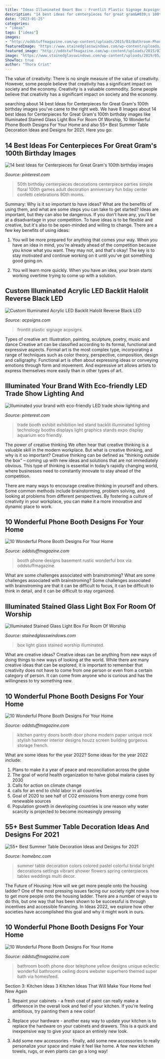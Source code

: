 ```yaml
---
title: "Ideas Illuminated Emart Box : Frontlit Plastic Signage Acpsigns"
description: "14 best ideas for centerpieces for great gram&#039;s 100th birthday images"
date: "2023-01-25"
categories:
- "ideas"
tags: ["ideas"]
images:
- "http://oddstuffmagazine.com/wp-content/uploads/2015/03/Bathroom-Phone-Booth-Doors-650x866.jpg"
featuredImage: "https://www.stainedglasswindows.com/wp-content/uploads/2019/05/106-0682_IMG.jpg"
featured_image: "http://oddstuffmagazine.com/wp-content/uploads/2015/03/Rustic-Basement-Box.jpg"
image: "https://www.stainedglasswindows.com/wp-content/uploads/2019/05/106-0682_IMG.jpg"
ShowToc: true
author: "Thora Crist"
---
```



The value of creativity: There is no single measure of the value of creativity. However, some people believe that creativity has a significant impact on society and the economy.
Creativity is a valuable commodity. Some people believe that creativity has a significant impact on society and the economy.

	

		
searching about 14 best Ideas for Centerpieces for Great Gram&#039;s 100th birthday images you've came to the right web. We have 8 Images about 14 best Ideas for Centerpieces for Great Gram&#039;s 100th birthday images like Illuminated Stained Glass Light Box For Room Of Worship, 10 Wonderful Phone Booth Designs For Your Home and also 55+ Best Summer Table Decoration Ideas and Designs for 2021. Here you go:
		
    
## 14 Best Ideas For Centerpieces For Great Gram&#039;s 100th Birthday Images

<img loading=lazy src="https://s-media-cache-ak0.pinimg.com/736x/a3/c6/7b/a3c67bbe57c1a81ba63e49c1968783c5--th-birthday-centerpieces-birthday-decorations.jpg" onerror="this.onerror=null;this.src='https://tse4.mm.bing.net/th?id=OIP.oo9zT-Zkep1t1Heyfytr_wHaJ3&amp;pid=15.1';" alt="14 best Ideas for Centerpieces for Great Gram&#039;s 100th birthday images">

_Source: pinterest.com_

>50th birthday centerpieces decorations centerpiece parties simple floral 100th games adult decoration anniversary fun bday center confetti celebrations 90th moms. 

	

Summary: Why is it so important to have ideas? What are the benefits of using them, and what are some steps you can take to get started?
Ideas are important, but they can also be dangerous. If you don't have any, you'll be at a disadvantage in your competition. To have ideas is to be flexible and creative, but it's also to be open-minded and willing to change. There are a few key benefits of using ideas: 
1) You will be more prepared for anything that comes your way. When you have an idea in mind, you're already ahead of the competition because you know what you want. They may not, and that's okay! The key is to stay motivated and continue working on it until you've got something good going on. 

2) You will learn more quickly. When you have an idea, your brain starts working overtime trying to come up with a solution.

    
## Custom Illuminated Acrylic LED Backlit Halolit Reverse Black LED

<img loading=lazy src="http://www.acpsigns.com/items/wp-content/uploads/2016/11/1479619456033-Custom-Illuminated-Acrylic-LED-Backlit-Halolit-Reverse-Black-LED-Illuminated-Letters-Sign.jpg.jpg" onerror="this.onerror=null;this.src='https://tse1.mm.bing.net/th?id=OIP.BMzUDJxUyvNO5D_8EjL7cQEsDH&amp;pid=15.1';" alt="Custom Illuminated Acrylic LED Backlit Halolit Reverse Black LED">

_Source: acpsigns.com_

>frontlit plastic signage acpsigns. 

	

Types of creative art: Illustration, painting, sculpture, poetry, music and dance
Creative art can be classified according to its formal, functional and expressive aspects. Formal art is the most complex type, incorporating a range of techniques such as color theory, perspective, composition, design and calligraphy. Functional art is often about expressing ideas or conveying emotions through form and movement. And expressive art allows artists to express themselves more easily than in other types of art.

    
## Illuminated Your Brand With Eco-friendly LED Trade Show Lighting And

<img loading=lazy src="https://i.pinimg.com/originals/02/98/f1/0298f13037d8651ae569d47b5b07b8e0.jpg" onerror="this.onerror=null;this.src='https://tse2.mm.bing.net/th?id=OIP.gdBCnhA04zv1tCpI1-2ZOQHaFl&amp;pid=15.1';" alt="Illuminated your brand with eco-friendly LED trade show lighting and">

_Source: pinterest.com_

>trade booth exhibit exhibition led stand backlit illuminated lighting technology booths displays light graphics stands expo display aquarium eco friendly. 

	

The power of creative thinking
We often hear that creative thinking is a valuable skill in the modern workplace. But what is creative thinking, and why is it so important?
Creative thinking can be defined as “thinking outside the box” – coming up with new ideas and solutions that are not immediately obvious. This type of thinking is essential in today’s rapidly changing world, where businesses need to constantly innovate to stay ahead of the competition.

There are many ways to encourage creative thinking in yourself and others. Some common methods include brainstorming, problem solving, and looking at problems from different perspectives. By fostering a culture of creativity in your workplace, you can make it a more innovative and dynamic place to work.

    
## 10 Wonderful Phone Booth Designs For Your Home

<img loading=lazy src="http://oddstuffmagazine.com/wp-content/uploads/2015/03/Rustic-Basement-Box.jpg" onerror="this.onerror=null;this.src='https://tse4.mm.bing.net/th?id=OIP.HsfIrmspEG1NL6I_WxA17QHaJi&amp;pid=15.1';" alt="10 Wonderful Phone Booth Designs For Your Home">

_Source: oddstuffmagazine.com_

>booth phone designs basement rustic wonderful box via oddstuffmagazine. 

	

What are some challenges associated with brainstroming?
What are some challenges associated with brainstroming?
Some challenges associated with brainstroming are that it can be difficult to focus, it can be difficult to think in detail, and it can be difficult to stay organized.

    
## Illuminated Stained Glass Light Box For Room Of Worship

<img loading=lazy src="https://www.stainedglasswindows.com/wp-content/uploads/2019/05/106-0682_IMG.jpg" onerror="this.onerror=null;this.src='https://tse3.mm.bing.net/th?id=OIP.k3jZ_uqktTA4RsLdaABxlAHaJ4&amp;pid=15.1';" alt="Illuminated Stained Glass Light Box For Room Of Worship">

_Source: stainedglasswindows.com_

>box light glass stained worship illuminated. 

	

What are creative ideas?
Creative ideas can be anything from new ways of doing things to new ways of looking at the world. While there are many creative ideas that can be explored, it is important to remember that creativity does not have to come from one person or even from a certain category of person. It can come from anyone who is curious and has the willingness to try something new.

    
## 10 Wonderful Phone Booth Designs For Your Home

<img loading=lazy src="https://oddstuffmagazine.com/wp-content/uploads/2015/03/pantry-doors-650x868.jpg" onerror="this.onerror=null;this.src='https://tse4.mm.bing.net/th?id=OIP.4ce4POMZja5Bkp5SWKGHLwHaJ4&amp;pid=15.1';" alt="10 Wonderful Phone Booth Designs For Your Home">

_Source: oddstuffmagazine.com_

>kitchen pantry doors booth door phone modern paper unique rock stylish hammer interior designs houzz screen building gorgeous storage french. 

	

What are some ideas for the year 2022?
Some ideas for the year 2022 include:
1. Plans to make it a year of peace and reconciliation across the globe 
2. The goal of world health organization to halve global malaria cases by 2030 
3. Calls for action on climate change 
4. calls for an end to child labor in all countries 
5. Goal of 2020 to see half of CO2 emissions from energy come from renewable sources 
6. Population growth in developing countries is one reason why water scarcity is projected to become increasingly pressing 

    
## 55+ Best Summer Table Decoration Ideas And Designs For 2021

<img loading=lazy src="https://homebnc.com/homeimg/2017/05/21-summer-table-decoration-ideas-homebnc.jpg" onerror="this.onerror=null;this.src='https://tse1.mm.bing.net/th?id=OIP.4_xaTvxz2mtT1IMnf5AnyQHaLG&amp;pid=15.1';" alt="55+ Best Summer Table Decoration Ideas and Designs for 2021">

_Source: homebnc.com_

>summer table decoration colors colored pastel colorful bridal bright decorations settings vibrant shower flowers spring centerpieces tables weddings multi decor. 

	

The Future of Housing: How will we get more people onto the housing ladder?
One of the most pressing issues facing our society right now is how to get more people onto the housing ladder. There are a number of ways to do this, but one way that has been shown to be successful is through incentives and accessible financing. In Ideas 2022, we explore how other societies have accomplished this goal and why it might work in ours.

    
## 10 Wonderful Phone Booth Designs For Your Home

<img loading=lazy src="http://oddstuffmagazine.com/wp-content/uploads/2015/03/Bathroom-Phone-Booth-Doors-650x866.jpg" onerror="this.onerror=null;this.src='https://tse2.mm.bing.net/th?id=OIP.OE_JfBFAm3hTKpw_FZehHQHaJ3&amp;pid=15.1';" alt="10 Wonderful Phone Booth Designs For Your Home">

_Source: oddstuffmagazine.com_

>bathroom booth phone door telephone yellow designs unique eclectic wonderful bathrooms ceiling doors webster superhero themed super bath via homesfeed. 

	

Section 3: Kitchen Ideas
3 Kitchen Ideas That Will Make Your Home feel New Again
1. Repaint your cabinets - a fresh coat of paint can really make a difference in the overall look and feel of your kitchen. If you're feeling ambitious, try painting them a new color!

2. Replace your hardware - another easy way to update your kitchen is to replace the hardware on your cabinets and drawers. This is a quick and inexpensive way to give your space an entirely new look.

3. Add some new accessories - finally, add some new accessories to really personalize your space and make it feel like home. A few new kitchen towels, rugs, or even plants can go a long way!

